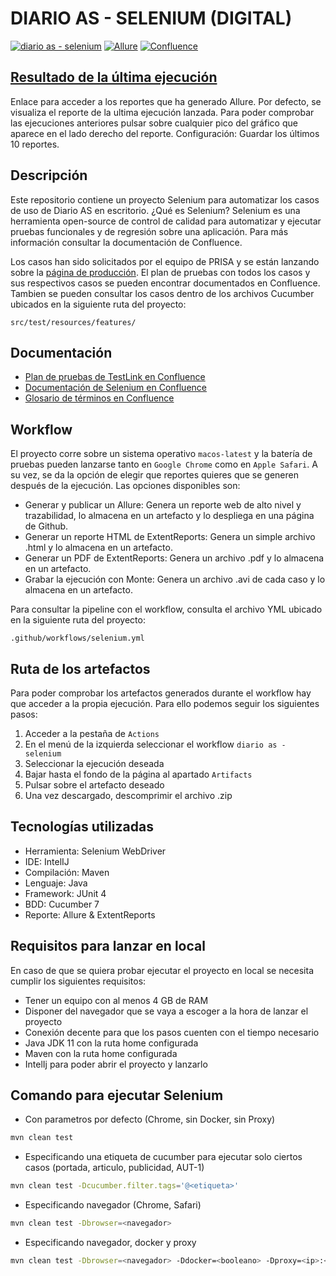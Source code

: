 # DIARIO AS - SELENIUM (DIGITAL)

[![diario as - selenium](https://github.com/hiberus-prisa-qa-devops/qa-as-selenium/actions/workflows/selenium.yml/badge.svg)](https://github.com/hiberus-prisa-qa-devops/qa-as-selenium/actions/workflows/selenium.yml)
[![Allure](https://img.shields.io/badge/Allure-Ultima%20ejecuci%C3%B3n-blue)](https://hiberus-prisa-qa-devops.github.io/qa-as-selenium/)
[![Confluence](https://img.shields.io/badge/Confleunce-QA%20DevOps-yellow)](https://confluence.t-prisa.com/pages/viewpage.action?pageId=123142852)

## [Resultado de la última ejecución](https://hiberus-prisa-qa-devops.github.io/qa-as-selenium/)

Enlace para acceder a los reportes que ha generado Allure. Por defecto, se visualiza el reporte de la ultima ejecución lanzada. Para poder comprobar las ejecuciones anteriores pulsar sobre cualquier pico del gráfico que aparece en el lado derecho del reporte. 
Configuración: Guardar los últimos 10 reportes.

## Descripción

Este repositorio contiene un proyecto Selenium para automatizar los casos de uso de Diario AS en escritorio. ¿Qué es Selenium? Selenium es una herramienta open-source de control de calidad para automatizar y ejecutar pruebas funcionales y de regresión sobre una aplicación. Para más información consultar la documentación de Confluence.

Los casos han sido solicitados por el equipo de PRISA y se están lanzando sobre la [página de producción](https://as.com/). El plan de pruebas con todos los casos y sus respectivos casos se pueden encontrar documentados en Confluence.
Tambien se pueden consultar los casos dentro de los archivos Cucumber ubicados en la siguiente ruta del proyecto:

```
src/test/resources/features/
```

## Documentación

- [Plan de pruebas de TestLink en Confluence](https://confluence.t-prisa.com/display/QADEVOPS/4.6.3.1.1.+AS)
- [Documentación de Selenium en Confluence](https://confluence.t-prisa.com/pages/viewpage.action?pageId=123149121)
- [Glosario de términos en Confluence](https://confluence.t-prisa.com/pages/viewpage.action?pageId=123149100)

## Workflow

El proyecto corre sobre un sistema operativo `macos-latest` y la batería de pruebas pueden lanzarse tanto en `Google Chrome` como en `Apple Safari`. A su vez, se da la opción de elegir que reportes quieres que se generen después de la ejecución. Las opciones disponibles son:

- Generar y publicar un Allure: Genera un reporte web de alto nivel y trazabilidad, lo almacena en un artefacto y lo despliega en una página de Github. 
- Generar un reporte HTML de ExtentReports: Genera un simple archivo .html y lo almacena en un artefacto. 
- Generar un PDF de ExtentReports: Genera un archivo .pdf y lo almacena en un artefacto. 
- Grabar la ejecución con Monte: Genera un archivo .avi de cada caso y lo almacena en un artefacto.

Para consultar la pipeline con el workflow, consulta el archivo YML ubicado en la siguiente ruta del proyecto:

```
.github/workflows/selenium.yml
```

## Ruta de los artefactos

Para poder comprobar los artefactos generados durante el workflow hay que acceder a la propia ejecución. Para ello podemos seguir los siguientes pasos:

1. Acceder a la pestaña de `Actions`
2. En el menú de la izquierda seleccionar el workflow `diario as - selenium`
3. Seleccionar la ejecución deseada
4. Bajar hasta el fondo de la página al apartado `Artifacts`
5. Pulsar sobre el artefacto deseado 
6. Una vez descargado, descomprimir el archivo .zip

## Tecnologías utilizadas

- Herramienta: Selenium WebDriver
- IDE: IntelIJ
- Compilación: Maven
- Lenguaje: Java
- Framework: JUnit 4
- BDD: Cucumber 7
- Reporte: Allure & ExtentReports

## Requisitos para lanzar en local

En caso de que se quiera probar ejecutar el proyecto en local se necesita cumplir los siguientes requisitos:

- Tener un equipo con al menos 4 GB de RAM
- Disponer del navegador que se vaya a escoger a la hora de lanzar el proyecto
- Conexión decente para que los pasos cuenten con el tiempo necesario
- Java JDK 11 con la ruta home configurada
- Maven con la ruta home configurada
- IntelIj para poder abrir el proyecto y lanzarlo

## Comando para ejecutar Selenium

- Con parametros por defecto (Chrome, sin Docker, sin Proxy)
```sh
mvn clean test
```

- Especificando una etiqueta de cucumber para ejecutar solo ciertos casos (portada, articulo, publicidad, AUT-1)
```sh
mvn clean test -Dcucumber.filter.tags='@<etiqueta>'
```

- Especificando navegador (Chrome, Safari)
```sh
mvn clean test -Dbrowser=<navegador>
```

- Especificando navegador, docker y proxy
```sh
mvn clean test -Dbrowser=<navegador> -Ddocker=<booleano> -Dproxy=<ip>:<puerto>
```
